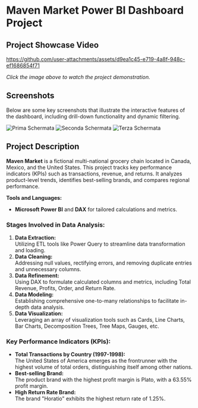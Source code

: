 # Maven Market Power BI Dashboard Project

## Project Showcase Video


https://github.com/user-attachments/assets/d9ea1c45-e719-4a8f-948c-ef1686854f71

*Click the image above to watch the project demonstration.*

## Screenshots

Below are some key screenshots that illustrate the interactive features of the dashboard, including drill-down functionality and dynamic filtering.

![Prima Schermata](https://github.com/user-attachments/assets/9747738b-8cd5-43fe-adac-a33ae50684bd)
![Seconda Schermata](https://github.com/user-attachments/assets/b38c96e7-f7d7-42e8-8a90-b4d55f47c027)
![Terza Schermata](https://github.com/user-attachments/assets/91b21070-4136-47ba-869b-c6c9ded804b8)


## Project Description

**Maven Market** is a fictional multi-national grocery chain located in Canada, Mexico, and the United States. This project tracks key performance indicators (KPIs) such as transactions, revenue, and returns. It analyzes product-level trends, identifies best-selling brands, and compares regional performance.

**Tools and Languages:**
- **Microsoft Power BI** and **DAX** for tailored calculations and metrics.

### Stages Involved in Data Analysis:
1. **Data Extraction:**  
   Utilizing ETL tools like Power Query to streamline data transformation and loading.
2. **Data Cleaning:**  
   Addressing null values, rectifying errors, and removing duplicate entries and unnecessary columns.
3. **Data Refinement:**  
   Using DAX to formulate calculated columns and metrics, including Total Revenue, Profits, Order, and Return Rate.
4. **Data Modeling:**  
   Establishing comprehensive one-to-many relationships to facilitate in-depth data analysis.
5. **Data Visualization:**  
   Leveraging an array of visualization tools such as Cards, Line Charts, Bar Charts, Decomposition Trees, Tree Maps, Gauges, etc.

### Key Performance Indicators (KPIs):
- **Total Transactions by Country (1997-1998):**  
  The United States of America emerges as the frontrunner with the highest volume of total orders, distinguishing itself among other nations.
- **Best-selling Brand:**  
  The product brand with the highest profit margin is Plato, with a 63.55% profit margin.
- **High Return Rate Brand:**  
  The brand "Horatio" exhibits the highest return rate of 1.25%.

